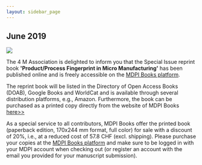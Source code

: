 ```yaml
---
layout: sidebar_page
---
```


## June 2019

<img src="/4m-association/assets/images/files/ProductProcess_Fingerprint_in_Micro_Manufacturing_0.jpg">

The 4 M Association is delighted to inform you that the Special Issue reprint book **'Product/Process Fingerprint in Micro Manufacturing'** has been published online and is freely accessible on the [MDPI Books platform](http://www.mdpi.com/books/pdfview/book/1325). 

The reprint book will be listed in the Directory of Open Access Books (DOAB), Google Books and WorldCat and is available through several distribution platforms, e.g., Amazon. Furthermore, the book can be purchased as a printed copy directly from the website of MDPI Books [here>>](https://www.mdpi.com/books/pdfview/book/1325/)

As a special service to all contributors, MDPI Books offer the printed book (paperback edition, 170x244 mm format, full color) for sale with a discount of 20%, i.e., at a reduced cost of 57.8 CHF (excl. shipping). Please purchase your copies at the [MDPI Books platform](http://www.mdpi.com/books/pdfview/book/1325) and make sure to be logged in with your MDPI account when checking out (or register an account with the email you provided for your manuscript submission).